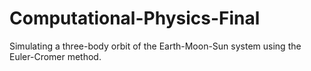 # Computational-Physics-Final
Simulating a three-body orbit of the Earth-Moon-Sun system using the Euler-Cromer method.
